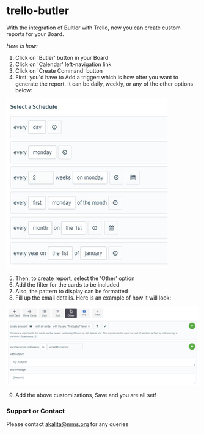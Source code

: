 # trello-butler

With the integration of Bultler with Trello, now you can create custom reports for your Board.

_Here is how:_
1. Click on 'Butler' button in your Board
2. Click on 'Calendar' left-navigation link
3. Click on 'Create Command' button
4. First, you'd have to Add a trigger: which is how ofter you want to generate the report. It can be daily, weekly, or any of the other options below:  

![Schedule](https://github.com/akalita-mms/trello-butler/blob/gh-pages/select_schedule.JPG)

5. Then, to create report, select the 'Other' option
6. Add the filter for the cards to be included
7. Also, the pattern to display can be formatted
8. Fill up the email details. Here is an example of how it will look:  

![Customize Report](https://github.com/akalita-mms/trello-butler/blob/gh-pages/customize_report.JPG)

9. Add the above customizations, Save and you are all set! 


### Support or Contact
Please contact [akalita@mms.org](mailto:akalita@mms.org) for any queries
